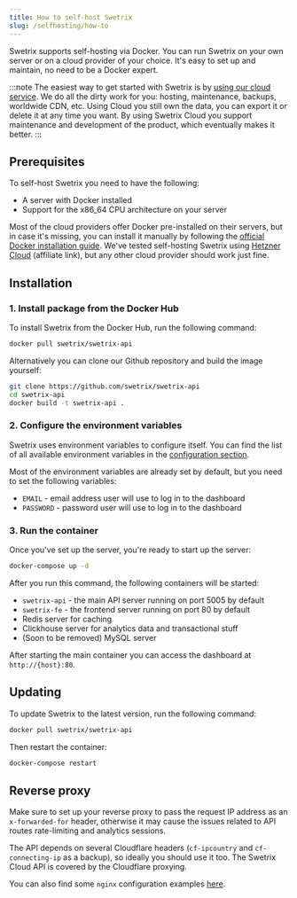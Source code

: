 ```yaml
---
title: How to self-host Swetrix
slug: /selfhosting/how-to
---
```


Swetrix supports self-hosting via Docker. You can run Swetrix on your own server or on a cloud provider of your choice. It's easy to set up and maintain, no need to be a Docker expert.

:::note
The easiest way to get started with Swetrix is by [using our cloud service](https://swetrix.com). We do all the dirty work for you: hosting, maintenance, backups, worldwide CDN, etc. Using Cloud you still own the data, you can export it or delete it at any time you want. By using Swetrix Cloud you support maintenance and development of the product, which eventually makes it better.
:::

## Prerequisites
To self-host Swetrix you need to have the following:
- A server with Docker installed
- Support for the x86_64 CPU architecture on your server

Most of the cloud providers offer Docker pre-installed on their servers, but in case it's missing, you can install it manually by following the [official Docker installation guide](https://docs.docker.com/get-docker/).
We've tested self-hosting Swetrix using [Hetzner Cloud](https://hetzner.cloud/?ref=xIW4H6LVD01I) (affiliate link), but any other cloud provider should work just fine.

## Installation

### 1. Install package from the Docker Hub
To install Swetrix from the Docker Hub, run the following command:
```bash
docker pull swetrix/swetrix-api
```

Alternatively you can clone our Github repository and build the image yourself:
```bash
git clone https://github.com/swetrix/swetrix-api
cd swetrix-api
docker build -t swetrix-api .
```

### 2. Configure the environment variables
Swetrix uses environment variables to configure itself. You can find the list of all available environment variables in the [configuration section](/selfhosting/configuring).

Most of the environment variables are already set by default, but you need to set the following variables:
- `EMAIL` - email address user will use to log in to the dashboard
- `PASSWORD` - password user will use to log in to the dashboard

### 3. Run the container
Once you've set up the server, you're ready to start up the server:

```bash
docker-compose up -d
```

After you run this command, the following containers will be started:
- `swetrix-api` - the main API server running on port 5005 by default
- `swetrix-fe` - the frontend server running on port 80 by default
- Redis server for caching
- Clickhouse server for analytics data and transactional stuff
- (Soon to be removed) MySQL server

After starting the main container you can access the dashboard at `http://{host}:80`.

## Updating
To update Swetrix to the latest version, run the following command:
```bash
docker pull swetrix/swetrix-api
```

Then restart the container:
```bash
docker-compose restart
```

## Reverse proxy
Make sure to set up your reverse proxy to pass the request IP address as an `x-forwarded-for` header, otherwise it may cause the issues related to API routes rate-limiting and analytics sessions.

The API depends on several Cloudflare headers (`cf-ipcountry` and `cf-connecting-ip` as a backup), so ideally you should use it too. The Swetrix Cloud API is covered by the Cloudflare proxying.

You can also find some `nginx` configuration examples [here](https://github.com/Swetrix/swetrix-api/blob/main/meta/nginx/swetrix).
